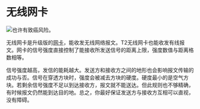 # 无线网卡

![也许有致癌风险。](oredict:opencomputers:wlanCard2)

无线网卡是升级版的[网卡](lanCard.md)，能收发无线网络报文。T2无线网卡也能收发有线报文。网卡的信号强度直接控制了能接收所发送信号的距离上限，强度数值与距离格数相等。

信号强度越高，发信的能耗越大。发送方和接收方之间的地形也会影响报文传输的成功与否。信号在穿透方块时，强度会被减去方块的硬度。硬度最小的是空气方块。若剩余信号强度不足以到达接收方，报文就不能送达。但此规则也不够精确，有时候报文仍然能到达目的地。总之，你最好保证发送方与接收方互相可以直视，没有障碍。
